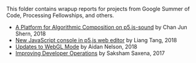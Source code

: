This folder contains wrapup reports for projects from Google Summer of Code, Processing Fellowships, and others.

* [A Platform for Algorithmic Composition on p5.js-sound](https://github.com/processing/p5.js/blob/master/developer_docs/project_wrapups/junshern_gsoc_2018.md) by Chan Jun Shern, 2018
* [New JavaScript console in p5.js web editor](https://github.com/processing/p5.js/blob/master/developer_docs/project_wrapups/liang_gsoc_2018.md) by Liang Tang, 2018
* [Updates to WebGL Mode](https://github.com/processing/p5.js/blob/master/developer_docs/project_wrapups/aidannelson_gsoc_2018.md) by Aidan Nelson, 2018
* [Improving Developer Operations](https://github.com/processing/p5.js/blob/master/developer_docs/project_wrapups/sakshamsaxena_gsoc_2017.md) by Saksham Saxena, 2017
